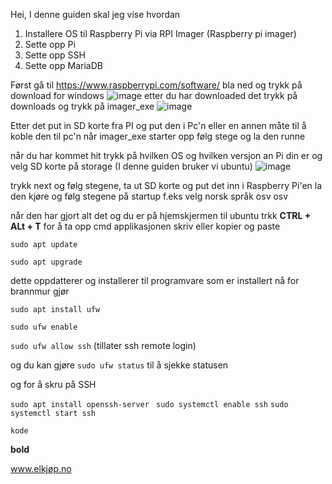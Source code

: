Hei, I denne guiden skal jeg vise hvordan
1. Installere OS til Raspberry Pi via RPI Imager (Raspberry pi imager)
2. Sette opp Pi
3. Sette opp SSH
4. Sette opp MariaDB

Først gå til https://www.raspberrypi.com/software/ bla ned og trykk på download for windows
![image](https://github.com/user-attachments/assets/ea38748d-a2f8-4d13-a993-eae9a892eb7f)
etter du har downloaded det trykk på downloads og trykk på imager_exe
![image](https://github.com/user-attachments/assets/9f01cefa-c675-45bb-bddd-785bc63cfa6e)

Etter det put in SD korte fra PI og put den i Pc'n 
eller en annen måte til å koble den til pc'n når imager_exe starter opp følg stege og la den runne

når du har kommet hit trykk på hvilken OS og hvilken versjon an Pi din er og velg SD korte på storage (I denne guiden bruker vi ubuntu)
![image](https://github.com/user-attachments/assets/14e2234f-a5e1-4117-b505-226415c82b4b)

trykk next og følg stegene, ta ut SD korte og put det inn i Raspberry Pi'en la den kjøre og følg stegene på startup f.eks velg norsk språk osv osv

når den har gjort alt det og du er på hjemskjermen til ubuntu trkk
**CTRL + ALt + T** for å ta opp cmd applikasjonen
skriv eller kopier og paste

```sudo apt update```

```sudo apt upgrade ```

dette oppdatterer og installerer til programvare som er installert
nå for brannmur gjør

```sudo apt install ufw```

```sudo ufw enable ```

```sudo ufw allow ssh``` (tillater ssh remote login)

og du kan gjøre ```sudo ufw status``` til å sjekke statusen

og for å skru på SSH

```sudo apt install openssh-server```
``` sudo systemctl enable ssh```
```sudo systemctl start ssh```



```kode```

**bold**

www.elkjøp.no
